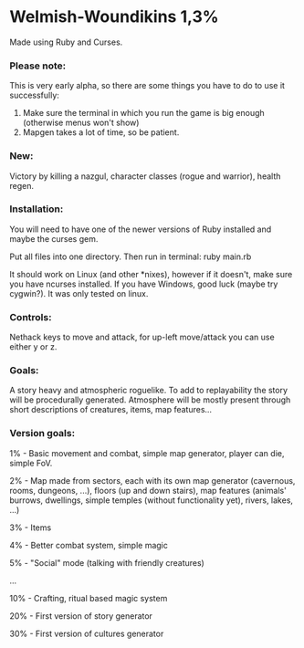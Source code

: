 # Welmish-Woundikins 1,3%
Made using Ruby and Curses.

### Please note:
This is very early alpha, so there are some things you have to do to use it successfully:

1. Make sure the terminal in which you run the game is big enough (otherwise menus won't show)
2. Mapgen takes a lot of time, so be patient.


### New:
Victory by killing a nazgul, character classes (rogue and warrior), health regen.

### Installation:
You will need to have one of the newer versions of Ruby installed and maybe the curses gem.

Put all files into one directory. Then run in terminal: ruby main.rb

It should work on Linux (and other *nixes), however if it doesn't, make sure you have ncurses installed. If you have Windows, good luck (maybe try cygwin?). It was only tested on linux.

### Controls:
Nethack keys to move and attack, for up-left move/attack you can use either y or z.

### Goals:
A story heavy and atmospheric roguelike. To add to replayability the story will be procedurally generated. Atmosphere will be mostly present through short descriptions of creatures, items, map features...

### Version goals:
1%   - Basic movement and combat, simple map generator, player can die, simple FoV.

2%   - Map made from sectors, each with its own map generator (cavernous, rooms, dungeons, ...), floors (up and down stairs), map features (animals' burrows, dwellings, simple temples (without functionality yet), rivers, lakes, ...)

3%    - Items

4%    - Better combat system, simple magic

5%    - "Social" mode (talking with friendly creatures)

...

10%   - Crafting, ritual based magic system

20%   - First version of story generator

30%   - First version of cultures generator

